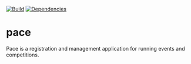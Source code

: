 [![Build](https://github.com/pace-running/pace3/actions/workflows/test.yml/badge.svg)](https://github.com/pace-running/pace3/actions/workflows/test.yml)
[![Dependencies](https://github.com/pace-running/pace3/actions/workflows/dependencies.yml/badge.svg)](https://github.com/pace-running/pace3/actions/workflows/dependencies.yml)
# pace

Pace is a registration and management application for running events and competitions.
